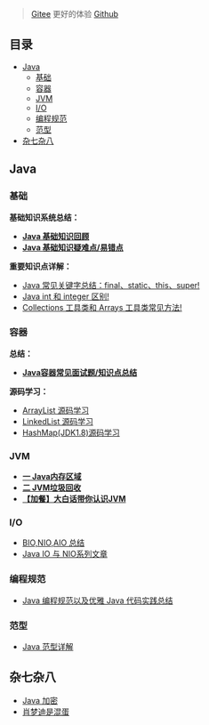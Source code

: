 >  [Gitee](https://wangxuejie9527.gitee.io)   更好的体验
>  [Github](https://wangxuejie9527.github.io) 
## 目录

- [Java](#java)
  - [基础](#基础)
  - [容器](#容器)
  - [JVM](#jvm)
  - [I/O](#io)
  - [编程规范](#编程规范)
  - [范型](#范型)
- [杂七杂八](#杂七杂八)

## Java

### 基础

**基础知识系统总结：**

* **[Java 基础知识回顾](docs/java/Java基础知识.md)**
* **[Java 基础知识疑难点/易错点](docs/java/Java疑难点.md)**


**重要知识点详解：**

- [Java 常见关键字总结：final、static、this、super!](docs/java/Basis/final、static、this、super.md)
- [Java int 和 integer 区别!](docs/java/Basis/int&integer.md)
- [Collections 工具类和 Arrays 工具类常见方法!](docs/java/Basis/Arrays,CollectionsCommonMethods.md)


### 容器

**总结：**

* **[Java容器常见面试题/知识点总结](docs/java/collection/Java集合框架常见面试题.md)**

**源码学习：**

* [ArrayList 源码学习](docs/java/collection/ArrayList.md)
* [LinkedList 源码学习](docs/java/collection/LinkedList.md)
* [HashMap(JDK1.8)源码学习](docs/java/collection/HashMap.md)

### JVM

* **[一 Java内存区域](docs/java/jvm/Java内存区域.md)**
* **[二 JVM垃圾回收](docs/java/jvm/JVM垃圾回收.md)**
* **[【加餐】大白话带你认识JVM](docs/java/jvm/[加餐]大白话带你认识JVM.md)**

### I/O

* [BIO,NIO,AIO 总结](docs/java/BIO-NIO-AIO.md)
* [Java IO 与 NIO系列文章](docs/java/Java%20IO与NIO.md)


### 编程规范

* [Java 编程规范以及优雅 Java 代码实践总结](docs/java/Java编程规范.md)

### 范型

* [Java 范型详解](docs/java/Java范型.md)


## 杂七杂八

* [Java 加密](docs/others/Java加密.md)
* [肖梦迪是混蛋](docs/others/肖梦迪是混蛋.md)



